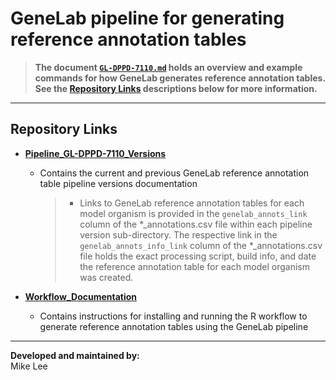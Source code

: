 # GeneLab pipeline for generating reference annotation tables  

> **The document [`GL-DPPD-7110.md`](Pipeline_GL-DPPD-7110_Versions/GL-DPPD-7110/GL-DPPD-7110.md) holds an overview and example commands for how GeneLab generates reference annotation tables. See the [Repository Links](#repository-links) descriptions below for more information.** 

---
## Repository Links

* [**Pipeline_GL-DPPD-7110_Versions**](Pipeline_GL-DPPD-7110_Versions)

  - Contains the current and previous GeneLab reference annotation table pipeline versions documentation
    > * Links to GeneLab reference annotation tables for each model organism is provided in the `genelab_annots_link` column of the \*_annotations.csv file within each pipeline version sub-directory. The respective link in the `genelab_annots_info_link` column of the \*_annotations.csv file holds the exact processing script, build info, and date the reference annotation table for each model organism was created. 

* [**Workflow_Documentation**](Workflow_Documentation)

  - Contains instructions for installing and running the R workflow to generate reference annotation tables using the GeneLab pipeline  


---

**Developed and maintained by:**  
Mike Lee

